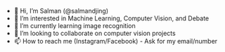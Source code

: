 - 👋 Hi, I’m Salman (@salmandjing)
- 👀 I’m interested in Machine Learning, Computer Vision, and Debate
- 🌱 I’m currently learning image recognition
- 💞️ I’m looking to collaborate on computer vision projects
- 📫 How to reach me (Instagram/Facebook) - Ask for my email/number

<!---
salmandjing/salmandjing is a ✨ special ✨ repository because its `README.md` (this file) appears on your GitHub profile.
You can click the Preview link to take a look at your changes.
--->
